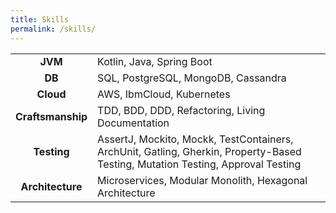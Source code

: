 ```yaml
---
title: Skills
permalink: /skills/
---
```


|                   |                                                                                                                                 |
|:-----------------:|---------------------------------------------------------------------------------------------------------------------------------|
|      **JVM**      | Kotlin, Java, Spring Boot                                                                                                       |
|      **DB**       | SQL, PostgreSQL, MongoDB, Cassandra                                                                                             |
|     **Cloud**     | AWS, IbmCloud, Kubernetes                                                                                                       |
| **Craftsmanship** | TDD, BDD, DDD, Refactoring, Living Documentation                                                                                |
|    **Testing**    | AssertJ, Mockito, Mockk, TestContainers, ArchUnit, Gatling, Gherkin, Property-Based Testing, Mutation Testing, Approval Testing |
| **Architecture**  | Microservices, Modular Monolith, Hexagonal Architecture                                                                         |